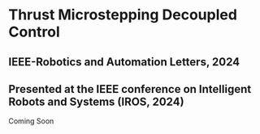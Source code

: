# Thrust Microstepping Decoupled Control

## IEEE-Robotics and Automation Letters, 2024
## Presented at the IEEE conference on Intelligent Robots and Systems (IROS, 2024)

Coming Soon
